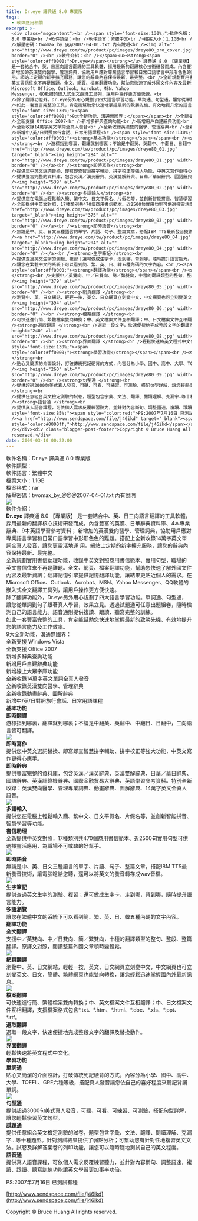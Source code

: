 ```yaml
---
title: Dr.eye 譯典通 8.0 專業版
tags:
  - 軟体應用相關
excerpt: >-
  <div class="msgcontent"><br /><span style="font-size:130%;">軟件名稱：Dr.eye 譯典通
  8.0 專業版<br />軟件類型：<br />軟件語言：繁體中文<br />檔案大小：1.1GB<br />檔案格式：rar<br
  />解壓密碼：twomax_by_@@@2007-04-01.txt 內有說明<br /><img alt=""
  src="http://www.dreye.com/tw/product/pc/images/dreye80_pro_cover.jpg"
  border="0" /><br />軟件介紹：<br /></span><u><strong><span
  style="color:#ff0000;">Dr.eye</span></strong></u> 譯典通 8.0 【專業版】
  是一套結合中、英、日三向語言翻譯的工具軟體，採用最新的翻譯核心技術研發而成。內含豐富的英漢、日華辭典資料庫、4本專業辭典、9本英語學習參考資料；
  新增加的英漢雙向醫學、管理詞典，協助用戶應對專業語言學習和日常口語學習中形形色色的難題。搭配上全新收錄14萬字英文單詞全真人發音，讓您更靈活地運
  用。網站上定期的新字擴充服務，讓您的辭典內容保持最新、最完整。<br />全新規劃實用書信助理功能，收錄中英文對照商用書信範本、實用句型，職場的
  英文書信往來不再是難題。全文、網頁、檔案翻譯功能，幫助您快速了解外國文件內容及最新資訊；翻譯記憶引擎提供記憶翻譯功能，讓結果更貼近個人的需求。在
  Microsoft Office、Outlook、Acrobat、MSN、Yahoo
  Messenger、QQ軟體的嵌入式全文翻譯工具列，讓用戶操作更方便快速。<br
  />除了翻譯功能外，Dr.eye另外用心規劃了四大語言學習功能。單詞通、句型通，讓您從單詞到句子跟著真人學習，效果立見。透過試題通可任意出題組卷，隨時檢測自己的語言能力。語音通則提供複讀、跟讀、聽寫完整的訓練。<br
  />如此一套豐富完整的工具，肯定能幫助您快速地掌握最新的致勝先機、有效地提升您的語言能力及工作效率。<br /><span
  style="font-size:130%;"><span
  style="color:#ff0000;">9大全新功能．溝通無國界：</span></span><br />全新支援 Windows Vista<br
  />全新支援 Office 2007<br />新增多辭典查詢功能<br />新增用戶自建辭典功能<br />新增線上大眾字庫功能<br
  />全新收錄14萬字英文單詞全真人發音<br />全新收錄英漢雙向醫學、管理辭典<br />全新收錄動畫辭典、圖解辭典<br
  />新增中/英/日對照旅行會話、日常用語課程<br /><span style="font-size:130%;"><span
  style="color:#ff0000;"><strong>基本功能</strong></span></span><br /><strong>即時翻譯
  </strong><br />游標指到哪裏，翻譯就到哪裏；不論是中翻英、英翻中、中翻日、日翻中，三向語言皆可翻譯。<br /><a
  href="http://www.dreye.com/tw/product/pc/images/dreye80_01.jpg"
  target="_blank"><img height="284" alt=""
  src="http://www.dreye.com/tw/product/pc/images/dreye80_01.jpg" width="253"
  border="0" /></a><br /><strong>即時寫作</strong><br
  />提供您中英文選詞替換、即寫即查智慧拼字輔助、拼字校正等強大功能，中英文寫作更得心應手。<br /><strong>即時辭典</strong><br
  />提供豐富完整的資料庫，包含英漢／漢英辭典、英漢雙解辭典、日華／華日辭典、國語辭典、英漢計算機辭典、國際金融貿易大辭典、英語學習參考資料。特別全新收錄：英漢雙向醫學、管理專業詞典、動畫辭典、圖解辭典、14萬字英文全真人語音。<br
  /><img height="539" alt=""
  src="http://www.dreye.com/tw/product/pc/images/dreye80_02.jpg" width="550"
  border="0" /><br /><strong>多語輸入</strong><br
  />提供您在電腦上輕鬆輸入簡、繁中文、日文平假名、片假名等，並創新智能拼音、智慧學習等功能。<br /><strong>書信助理</strong><br
  />全新提供中英文對照，17種類別共470個商用書信範本、近2500句實用句型可供選擇靈活應用，為職場不可或缺的好幫手。<br /><a
  href="http://www.dreye.com/tw/product/pc/images/dreye80_03.jpg"
  target="_blank"><img height="375" alt=""
  src="http://www.dreye.com/tw/product/pc/images/dreye80_03.jpg" width="550"
  border="0" /></a><br /><strong>即時語音</strong><br
  />無論是中、英、日文三種語言的單字、片語、句子、整篇文章，搭配IBM TTS最新發音技術，讓電腦唸給您聽，還可以將英文的發音轉存成wav音檔。<br
  /><a href="http://www.dreye.com/tw/product/pc/images/dreye80_04.jpg"
  target="_blank"><img height="204" alt=""
  src="http://www.dreye.com/tw/product/pc/images/dreye80_04.jpg" width="385"
  border="0" /></a><br /><strong>生字筆記</strong><br
  />提供查過英文生字的測驗、複習；還可做成生字卡，走到哪，背到哪，隨時提升語言能力。<br /><strong>多語瀏覽</strong><br
  />讓您在繁體中文的系統下可以看到簡、繁、英、日、韓五種內碼的文字內容。<br /><span style="font-size:130%;"><span
  style="color:#ff0000;"><strong>翻譯功能</strong></span></span><br /><strong>全文翻譯
  </strong><br />支援中／英雙向、中／日雙向、簡／繁雙向，十種的翻譯類型的整句、整段、整篇翻譯。原譯文對照，閱讀整篇外國文章頓時變輕鬆。<br
  /><img height="379" alt=""
  src="http://www.dreye.com/tw/product/pc/images/dreye80_05.jpg" width="550"
  border="0" /><br /><strong>網頁翻譯 </strong><br
  />瀏覽中、英、日文網站，輕輕一按，英文、日文網頁立刻變中文，中文網頁也可立刻變英文、日文，簡體、繁體網頁也能雙向轉換，讓您輕鬆迅速掌握國內外最新訊息。<br
  /><img height="394" alt=""
  src="http://www.dreye.com/tw/product/pc/images/dreye80_06.jpg" width="550"
  border="0" /><br /><strong>檔案翻譯 </strong><br
  />可快速進行簡、繁體檔案雙向轉換；中、英文檔案文件互相翻譯；中、日文檔案文件互相翻譯，支援檔案格式包含*.txt、*.htm、*.html、*.doc、*.xls、*.ppt、*.rtf。<br
  /><strong>選取翻譯 </strong><br />選取一段文字，快速便捷地完成整段文字的翻譯及替換動作。<br /><img
  height="240" alt=""
  src="http://www.dreye.com/tw/product/pc/images/dreye80_08.jpg" width="272"
  border="0" /><br /><strong>界面翻譯 </strong><br />輕鬆快速將英文程式中文化。<br /><span
  style="font-size:130%;"><span
  style="color:#ff0000;"><strong>學習功能</strong></span></span><br /><strong>單詞通
  </strong><br
  />貼心又簡潔的介面設計，打破傳統死記硬背的方式，內容分為小學、國中、高中、大學、TOEFL、GRE六種等級，搭配真人發音讓您依自己的喜好程度來聽記背誦單詞。<br
  /><img height="260" alt=""
  src="http://www.dreye.com/tw/product/pc/images/dreye80_09.jpg" width="410"
  border="0" /><br /><strong>句型通 </strong><br
  />提供超過3000句美式真人發音，可聽、可看、可練習、可測驗，搭配句型詳解，讓您輕鬆學習英文句型。<br /><strong>試題通
  </strong><br
  />提供任意組合英文檢定測驗的試卷，題型包含字彙、文法、翻譯、閱讀理解、克漏字…等十種題型。針對測試結果提供了弱點分析；可幫助您有針對性地複習英文文法。試卷及詳解答案卷的列印功能，讓您可以隨時隨地測試自己的英文程度。<br
  /><strong>語音通 </strong><br
  />提供真人語音課程，可依個人需求反覆練習聽力，並針對內容斷句、調整語速，複讀、跟讀、聽寫訓練功能讓英文學習更加事半功倍。<br /><br /><span
  style="font-size:85%;"><span style="color:red;">PS:2007年7月16日 已測試有種<br /><br
  /><a href="http://www.sendspace.com/file/j46ikd" target="_blank"><span
  style="color:#0000ff;">http://www.sendspace.com/file/j46ikd</span></a></span></span><br
  /></div><div class="blogger-post-footer">Copyright © Bruce Huang All rights
  reserved.</div>
date: 2009-03-10 00:22:00
---
```


  
軟件名稱：Dr.eye 譯典通 8.0 專業版  
軟件類型：  
軟件語言：繁體中文  
檔案大小：1.1GB  
檔案格式：rar  
解壓密碼：twomax\_by\_@@@2007-04-01.txt 內有說明  
![](http://www.dreye.com/tw/product/pc/images/dreye80_pro_cover.jpg)  
軟件介紹：  
**Dr.eye** 譯典通 8.0 【專業版】 是一套結合中、英、日三向語言翻譯的工具軟體，採用最新的翻譯核心技術研發而成。內含豐富的英漢、日華辭典資料庫、4本專業辭典、9本英語學習參考資料； 新增加的英漢雙向醫學、管理詞典，協助用戶應對專業語言學習和日常口語學習中形形色色的難題。搭配上全新收錄14萬字英文單詞全真人發音，讓您更靈活地運 用。網站上定期的新字擴充服務，讓您的辭典內容保持最新、最完整。  
全新規劃實用書信助理功能，收錄中英文對照商用書信範本、實用句型，職場的 英文書信往來不再是難題。全文、網頁、檔案翻譯功能，幫助您快速了解外國文件內容及最新資訊；翻譯記憶引擎提供記憶翻譯功能，讓結果更貼近個人的需求。在 Microsoft Office、Outlook、Acrobat、MSN、Yahoo Messenger、QQ軟體的嵌入式全文翻譯工具列，讓用戶操作更方便快速。  
除了翻譯功能外，Dr.eye另外用心規劃了四大語言學習功能。單詞通、句型通，讓您從單詞到句子跟著真人學習，效果立見。透過試題通可任意出題組卷，隨時檢測自己的語言能力。語音通則提供複讀、跟讀、聽寫完整的訓練。  
如此一套豐富完整的工具，肯定能幫助您快速地掌握最新的致勝先機、有效地提升您的語言能力及工作效率。  
9大全新功能．溝通無國界：  
全新支援 Windows Vista  
全新支援 Office 2007  
新增多辭典查詢功能  
新增用戶自建辭典功能  
新增線上大眾字庫功能  
全新收錄14萬字英文單詞全真人發音  
全新收錄英漢雙向醫學、管理辭典  
全新收錄動畫辭典、圖解辭典  
新增中/英/日對照旅行會話、日常用語課程  
**基本功能**  
**即時翻譯**  
游標指到哪裏，翻譯就到哪裏；不論是中翻英、英翻中、中翻日、日翻中，三向語言皆可翻譯。  
[![](http://www.dreye.com/tw/product/pc/images/dreye80_01.jpg)](http://www.dreye.com/tw/product/pc/images/dreye80_01.jpg)  
**即時寫作**  
提供您中英文選詞替換、即寫即查智慧拼字輔助、拼字校正等強大功能，中英文寫作更得心應手。  
**即時辭典**  
提供豐富完整的資料庫，包含英漢／漢英辭典、英漢雙解辭典、日華／華日辭典、國語辭典、英漢計算機辭典、國際金融貿易大辭典、英語學習參考資料。特別全新收錄：英漢雙向醫學、管理專業詞典、動畫辭典、圖解辭典、14萬字英文全真人語音。  
![](http://www.dreye.com/tw/product/pc/images/dreye80_02.jpg)  
**多語輸入**  
提供您在電腦上輕鬆輸入簡、繁中文、日文平假名、片假名等，並創新智能拼音、智慧學習等功能。  
**書信助理**  
全新提供中英文對照，17種類別共470個商用書信範本、近2500句實用句型可供選擇靈活應用，為職場不可或缺的好幫手。  
[![](http://www.dreye.com/tw/product/pc/images/dreye80_03.jpg)](http://www.dreye.com/tw/product/pc/images/dreye80_03.jpg)  
**即時語音**  
無論是中、英、日文三種語言的單字、片語、句子、整篇文章，搭配IBM TTS最新發音技術，讓電腦唸給您聽，還可以將英文的發音轉存成wav音檔。  
[![](http://www.dreye.com/tw/product/pc/images/dreye80_04.jpg)](http://www.dreye.com/tw/product/pc/images/dreye80_04.jpg)  
**生字筆記**  
提供查過英文生字的測驗、複習；還可做成生字卡，走到哪，背到哪，隨時提升語言能力。  
**多語瀏覽**  
讓您在繁體中文的系統下可以看到簡、繁、英、日、韓五種內碼的文字內容。  
**翻譯功能**  
**全文翻譯**  
支援中／英雙向、中／日雙向、簡／繁雙向，十種的翻譯類型的整句、整段、整篇翻譯。原譯文對照，閱讀整篇外國文章頓時變輕鬆。  
![](http://www.dreye.com/tw/product/pc/images/dreye80_05.jpg)  
**網頁翻譯**  
瀏覽中、英、日文網站，輕輕一按，英文、日文網頁立刻變中文，中文網頁也可立刻變英文、日文，簡體、繁體網頁也能雙向轉換，讓您輕鬆迅速掌握國內外最新訊息。  
![](http://www.dreye.com/tw/product/pc/images/dreye80_06.jpg)  
**檔案翻譯**  
可快速進行簡、繁體檔案雙向轉換；中、英文檔案文件互相翻譯；中、日文檔案文件互相翻譯，支援檔案格式包含\*.txt、\*.htm、\*.html、\*.doc、\*.xls、\*.ppt、\*.rtf。  
**選取翻譯**  
選取一段文字，快速便捷地完成整段文字的翻譯及替換動作。  
![](http://www.dreye.com/tw/product/pc/images/dreye80_08.jpg)  
**界面翻譯**  
輕鬆快速將英文程式中文化。  
**學習功能**  
**單詞通**  
貼心又簡潔的介面設計，打破傳統死記硬背的方式，內容分為小學、國中、高中、大學、TOEFL、GRE六種等級，搭配真人發音讓您依自己的喜好程度來聽記背誦單詞。  
![](http://www.dreye.com/tw/product/pc/images/dreye80_09.jpg)  
**句型通**  
提供超過3000句美式真人發音，可聽、可看、可練習、可測驗，搭配句型詳解，讓您輕鬆學習英文句型。  
**試題通**  
提供任意組合英文檢定測驗的試卷，題型包含字彙、文法、翻譯、閱讀理解、克漏字…等十種題型。針對測試結果提供了弱點分析；可幫助您有針對性地複習英文文法。試卷及詳解答案卷的列印功能，讓您可以隨時隨地測試自己的英文程度。  
**語音通**  
提供真人語音課程，可依個人需求反覆練習聽力，並針對內容斷句、調整語速，複讀、跟讀、聽寫訓練功能讓英文學習更加事半功倍。  
  
PS:2007年7月16日 已測試有種  
  
[http://www.sendspace.com/file/j46ikd](http://www.sendspace.com/file/j46ikd)  

Copyright © Bruce Huang All rights reserved.
<!-- more -->
